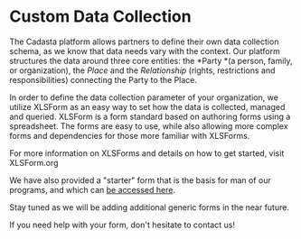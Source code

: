 # Custom Data Collection

The Cadasta platform allows partners to define their own data collection schema, as we know that data needs vary with the context.  Our platform structures the data around three core entities: the *Party *(a person, family, or organization), the *Place* and the *Relationship* (rights, restrictions and responsibilities) connecting the Party to the Place.

In order to define the data collection parameter of your organization, we utilize XLSForm as an easy way to set how the data is collected, managed and queried.  XLSForm is a form standard based on authoring forms using a spreadsheet.  The forms are easy to use, while also allowing more complex forms and dependencies for those more familiar with XLSForms.

For more information on XLSForms and details on how to get started, visit XLSForm.org

We have also provided a "starter" form that is the basis for man of our programs, and which can [be accessed here](https://docs.google.com/spreadsheets/d/1QsqMTLlPH5KVbBcgnh6MHWkIR0pIFchVzkqBSoL92fA/edit).

Stay tuned as we will be adding additional generic forms in the near future.

If you need help with your form, don't hesitate to contact us!



